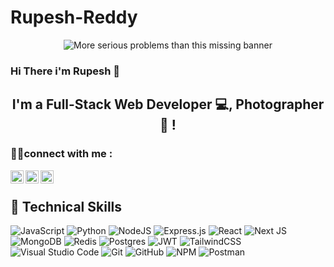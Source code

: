 # Rupesh-Reddy

<p align="center">
<img width=”200" height=”200" src ="https://user-images.githubusercontent.com/91304263/136020563-cd789c25-02c0-451d-b700-e997dd4b2f31.png" alt="More serious problems than this missing banner">
</p>

<h3>Hi There i'm Rupesh 👋</h3>

<h2 align="center">
I'm a Full-Stack Web Developer 💻, Photographer 📸 !
</h2>

### 🤝🏻connect with me :

<a href="https://www.linkedin.com/in/rupesh-reddy-344090114/"><img align="left" src="https://raw.githubusercontent.com/yushi1007/yushi1007/main/images/linkedin.svg" alt="Rupesh | LinkedIn" width="21px"/></a>
<a href="https://www.instagram.com/_rupeshreddy_/"><img align="left" src="https://raw.githubusercontent.com/yushi1007/yushi1007/main/images/instagram.svg" alt="Rupesh | Instagram" width="21px"/></a>
<a href="https://twitter.com/_Rupesh_"><img align="left" src="https://github.com/gauravghongde/social-icons/blob/master/SVG/Color/Twitter.svg" alt="Rupesh|Twitter" width="21px"/></a>

<br>

## 💼 Technical Skills

![JavaScript](https://img.shields.io/badge/javascript-%23323330.svg?style=for-the-badge&logo=javascript&logoColor=%23F7DF1E)
![Python](https://img.shields.io/badge/python-3670A0?style=for-the-badge&logo=python&logoColor=ffdd54)
![NodeJS](https://img.shields.io/badge/node.js-6DA55F?style=for-the-badge&logo=node.js&logoColor=white)
![Express.js](https://img.shields.io/badge/express.js-%23404d59.svg?style=for-the-badge&logo=express&logoColor=%2361DAFB)
![React](https://img.shields.io/badge/react-%2320232a.svg?style=for-the-badge&logo=react&logoColor=%2361DAFB)
![Next JS](https://img.shields.io/badge/Next-black?style=for-the-badge&logo=next.js&logoColor=white)
![MongoDB](https://img.shields.io/badge/MongoDB-%234ea94b.svg?style=for-the-badge&logo=mongodb&logoColor=white)
![Redis](https://img.shields.io/badge/redis-%23DD0031.svg?style=for-the-badge&logo=redis&logoColor=white)
![Postgres](https://img.shields.io/badge/postgres-%23316192.svg?style=for-the-badge&logo=postgresql&logoColor=white)
![JWT](https://img.shields.io/badge/JWT-black?style=for-the-badge&logo=JSON%20web%20tokens)
![TailwindCSS](https://img.shields.io/badge/tailwindcss-%2338B2AC.svg?style=for-the-badge&logo=tailwind-css&logoColor=white)
![Visual Studio Code](https://img.shields.io/badge/Visual%20Studio%20Code-0078d7.svg?style=for-the-badge&logo=visual-studio-code&logoColor=white)
![Git](https://img.shields.io/badge/git-%23F05033.svg?style=for-the-badge&logo=git&logoColor=white)
![GitHub](https://img.shields.io/badge/github-%23121011.svg?style=for-the-badge&logo=github&logoColor=white)
![NPM](https://img.shields.io/badge/NPM-%23000000.svg?style=for-the-badge&logo=npm&logoColor=white)
![Postman](https://img.shields.io/badge/Postman-FF6C37?style=for-the-badge&logo=postman&logoColor=white)
